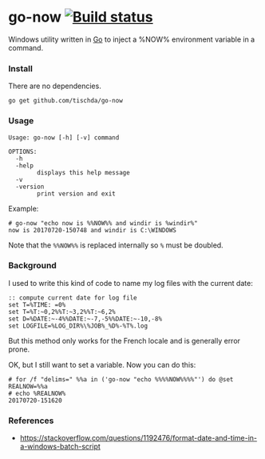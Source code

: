 ﻿# go-now [![Build status](https://ci.appveyor.com/api/projects/status/apwc7sg9sak0syjx?svg=true)](https://ci.appveyor.com/project/tischda/go-now)

Windows utility written in [Go](https://www.golang.org) to inject a %NOW% environment variable in a command.

### Install

There are no dependencies.

~~~
go get github.com/tischda/go-now
~~~

### Usage

~~~
Usage: go-now [-h] [-v] command

OPTIONS:
  -h
  -help
        displays this help message
  -v
  -version
        print version and exit
~~~

Example:

~~~
# go-now "echo now is %%NOW%% and windir is %windir%"
now is 20170720-150748 and windir is C:\WINDOWS
~~~

Note that the `%%NOW%%` is replaced internally so `%` must be doubled.

### Background

I used to write this kind of code to name my log files with the current date: 

~~~
:: compute current date for log file
set T=%TIME: =0%
set T=%T:~0,2%%T:~3,2%%T:~6,2%
set D=%DATE:~-4%%DATE:~-7,-5%%DATE:~-10,-8%
set LOGFILE=%LOG_DIR%\%JOB%_%D%-%T%.log
~~~

But this method only works for the French locale and is generally error prone.

OK, but I still want to set a variable. Now you can do this:

~~~
# for /f "delims=" %%a in ('go-now "echo %%%%NOW%%%%"') do @set REALNOW=%%a
# echo %REALNOW%
20170720-151620
~~~

### References

* https://stackoverflow.com/questions/1192476/format-date-and-time-in-a-windows-batch-script
